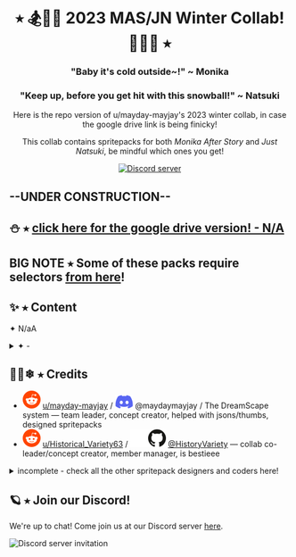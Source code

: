 <h1 align="center">⭑ 🏂🧊🧣 2023 MAS/JN Winter Collab! 🧤🎁🎄 ⭑</h1>
<h3 align="center">"Baby it's cold outside~!" ~ Monika </h3>
<h3 align="center">"Keep up, before you get hit with this snowball!" ~ Natsuki </h3>
<p align="center">Here is the repo version of u/mayday-mayjay's 2023 winter collab, in case the google drive link is being finicky!</p>
<p align="center">This collab contains spritepacks for both <i>Monika After Story</i> and <i>Just Natsuki</i>, be mindful which ones you get!</p>
<p align="center">
  <a href="https://discord.gg/Tx23rczN8N">
    <img alt="Discord server" src="https://discordapp.com/api/guilds/957814201311694870/widget.png?style=shield">
  </a>
</p>

## --UNDER CONSTRUCTION--

## ⛄ ⭑ [click here for the google drive version! - N/A](xxxx)

## BIG NOTE ⭑ Some of these packs require selectors [from here](https://github.com/mayday-mayjay/MJ-MAS-selector-city)!

## ✨ ⭑ Content

✦ N/aA <br>

<details><summary> ✦ - </summary> 
  * <br>
</details>

## 🔭🌠❄ ⭑ Credits

  * ![reddit](.github/icons/reddit.svg) [u/mayday-mayjay](https://www.reddit.com/user/mayday-mayjay) / ![discord](.github/icons/discord.svg) @maydaymayjay / The DreamScape system
  — team leader, concept creator, helped with jsons/thumbs, designed spritepacks
  * ![reddit](.github/icons/reddit.svg) [u/Historical_Variety63](https://reddit.com/u/Historical_Variety63) / ![github](.github/icons/github-light.svg#gh-dark-mode-only)![github](.github/icons/github-dark.svg#gh-light-mode-only) [@HistoryVariety](https://github.com/Historyvariety)
  — collab co-leader/concept creator, member manager, is bestieee
<details><summary> incomplete - check all the other spritepack designers and coders here! </summary> 
* Verd ⭑ Reddit: u/crunchy_meringue ⭑ pax, help with jsons <br>
 <br>
* additional credits: <br>
Official MAS devs ⭑ MAS itself lol <br>
</details>

## 🪐 ⭑ Join our Discord!

We're up to chat! Come join us at our Discord server [here](https://discord.gg/Tx23rczN8N).

![Discord server invitation](https://discordapp.com/api/guilds/957814201311694870/widget.png?style=banner3)
